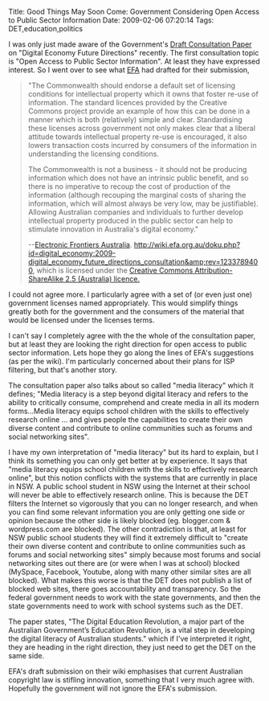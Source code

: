 Title: Good Things May Soon Come: Government Considering Open Access to Public Sector Information
Date: 2009-02-06 07:20:14
Tags: DET,education,politics

<div class="level3">

I was only just made aware of the Government's <a href="http://www.dbcde.gov.au/__data/assets/pdf_file/0006/94191/Consultation_Draft_-_DEFDP_-_17_Dec_2008_final.pdf">Draft Consultation Paper</a> on "Digital Economy Future Directions" recently. The first consultation topic is "Open Access to Public Sector Information". At least they have expressed interest. So I went over to see what <a href="http://www.efa.org.au/">EFA</a> had drafted for their submission,
<blockquote>"The Commonwealth should endorse a default set of licensing conditions for intellectual property which it owns that foster re-use of information. The standard licences provided by the Creative Commons project provide an example of how this can be done in a manner which is both (relatively) simple and clear. Standardising these licenses across government not only makes clear that a liberal attitude towards intellectual property re-use is encouraged, it also lowers transaction costs incurred by consumers of the information in understanding the licensing conditions.

The Commonwealth is not a business - it should not be producing information which does not have an intrinsic public benefit, and so there is no imperative to recoup the cost of production of the information (although recouping the marginal costs of sharing the information, which will almost always be very low, may be justifiable). Allowing Australian companies and individuals to further develop intellectual property produced in the public sector can help to stimulate innovation in Australia's digital economy."

--<a class="urlextern" title="http://efa.org.au" rel="nofollow" href="http://efa.org.au/">Electronic Frontiers Australia</a>. <a href="http://wiki.efa.org.au/doku.php?id=digital_economy:2009-digital_economy_future_directions_consultation&amp;rev=1233789400">http://wiki.efa.org.au/doku.php?id=digital_economy:2009-digital_economy_future_directions_consultation&amp;rev=1233789400</a>, which is licensed under the <a class="urlextern" title="http://creativecommons.org/licenses/by-sa/2.5/au/" rel="nofollow" href="http://creativecommons.org/licenses/by-sa/2.5/au/">Creative Commons Attribution-ShareAlike 2.5 (Australia) licence.</a></blockquote>
I could not agree more. I particularly agree with a set of (or even just one) government licenses named appropriately. This would simplify things greatly both for the government and the consumers of the material that would be licensed under the licenses terms.

I can't say I completely agree with the the whole of the consultation paper, but at least they are looking the right direction for open access to public sector information. Lets hope they go along the lines of EFA's suggestions (as per the wiki). I'm particularly concerned about their plans for ISP filtering, but that's another story.

The consultation paper also talks about so called "media literacy" which it defines; "Media literacy is a step beyond digital literacy and refers to the ability to critically consume, comprehend and create media in all its modern forms...Media literacy equips school children with the skills to effectively research online ... and gives people the capabilities to create their own diverse content and contribute to online communities such as forums and social networking sites".

I have my own interpretation of "media literacy" but its hard to explain, but I think its something you can only get better at by experience. It says that "media literacy equips school children with the skills to effectively research online", but this notion conflicts with the systems that are currently in place in NSW. A public school student in NSW using the Internet at their school will never be able to effectively research online. This is because the DET filters the Internet so vigorously that you can no longer research, and when you can find some relevant information you are only getting one side or opinion because the other side is likely blocked (eg. blogger.com &amp; wordpress.com are blocked). The other contradiction is that, at least for NSW public school students they will find it extremely difficult to "create their own diverse content and contribute to online communities such as forums and social networking sites" simply because most forums and social networking sites out there are (or were when I was at school) blocked (MySpace, Facebook, Youtube, along with many other similar sites are all blocked). What makes this worse is that the DET does not publish a list of blocked web sites, there goes accountability and transparency. So the federal government needs to work with the state governments, and then the state governments need to work with school systems such as the DET.

The paper states, "The Digital Education Revolution, a major part of the Australian Government’s Education Revolution, is a vital step in developing the digital literacy of Australian students." which if I've interpreted it right, they are heading in the right direction, they just need to get the DET on the same side.

EFA's draft submission on their wiki emphasises that current Australian copyright law is stifling innovation, something that I very much agree with. Hopefully the government will not ignore the EFA's submission.</div>